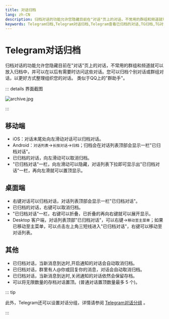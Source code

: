 ```yaml
---
title: 对话归档
lang: zh-CN
description: 归档对话的功能允许您隐藏目前在"对话"页上的对话，不常用的群组和频道就可以放入归档中，并可以在以后有需要时访问这些对话。本文介绍了如何归档对话，以及如何查看已归档的对话。访问TGwiki - Telegram知识库，了解更多Telegram使用技巧。
keywords: Telegram归档,Telegram对话归档,Telegram查看已归档的对话,TG归档,TG对话归档,TG查看已归档的对话,电报归档,电报对话归档,电报查看已归档的对话,Telegram功能,TGwiki,Telegram知识库
---
```


# Telegram对话归档

归档对话的功能允许您隐藏目前在"对话"页上的对话，不常用的群组和频道就可以放入归档中，并可以在以后有需要时访问这些对话。您可以归档个别对话或群组对话，以更好方式整理组织您的对话。 类似于QQ上的"群助手"。

::: details 界面截图

![archive.jpg](https://s2.loli.net/2024/01/27/nhM5uPIpmjd2JNz.jpg)

:::

## 移动端

- iOS：对话末尾处向左滑动对话可以归档对话。
- Android：`对话列表`->`长按对话`->`归档`；归档会在对话列表顶部会显示一栏"已归档对话"。
- 已归档的对话，向左滑动可以取消归档。
- "已归档对话"一栏，向左滑动可以隐藏，对话列表下拉即可显示出"已归档对话"一栏，再向左滑就可以置顶显示。

## 桌面端

- 右键对话可以归档对话，对话列表顶部会显示一栏"已归档对话"。
- 已归档的对话，右键可以取消归档。
- "已归档对话"一栏，右键可以折叠，已折叠的再向右键就可以展开显示。
- Desktop 客户端，对话列表顶部"已归档对话"，可以右键->`移动至主菜单`；如果已移动至主菜单，可以点击左上角三短线进入"已归档对话"，右键可以移动至对话列表。

## 其他

- 已归档对话，当新消息到达时,开启通知的对话会自动取消归档。
- 已归档对话，群里有人@你或回复你的消息，对话会自动取消归档。
- 已归档对话，当新消息到达时,关闭通知的对话依然会保留存档。
- 可以将无限数量的存档对话置顶。(普通对话置顶数量最多 5 个)。

::: tip

此外，Telegram还可以设置对话分组，详情请参阅 [Telegram对话分组](/tgwiki/divide) 。

:::


